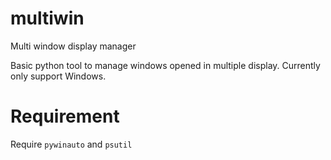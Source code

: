 # multiwin
Multi window display manager

Basic python tool to manage windows opened in multiple display.  Currently only support Windows.

# Requirement
Require `pywinauto` and `psutil`
